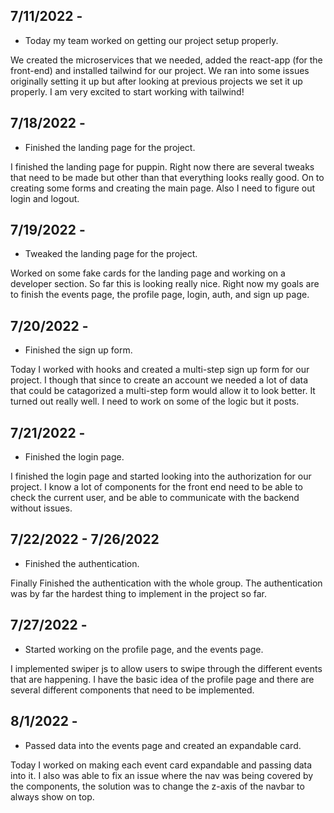## 7/11/2022 -

* Today my team worked on getting our project setup     properly.

We created the microservices that we needed, added the react-app (for the front-end) and installed tailwind for our project. We ran into some issues originally setting it up but after looking at previous projects we set it up properly. I am very excited to start working with tailwind!

## 7/18/2022 -

* Finished the landing page for the project. 

I finished the landing page for puppin. Right now there are several tweaks that need to be made but other than that everything looks really good. On to creating some forms and creating the main page. Also I need to figure out login and logout. 
## 7/19/2022 -

* Tweaked the landing page for the project. 

Worked on some fake cards for the landing page and working on a developer section. So far this is looking really nice. Right now my goals are to finish the events page, the profile page, login, auth, and sign up page. 


## 7/20/2022 -

* Finished the sign up form.  

Today I worked with hooks and created a multi-step sign up form for our project. I though that since to create an account we needed a lot of data that could be catagorized a multi-step form would allow it to look better. It turned out really well. I need to work on some of the logic but it posts. 

## 7/21/2022 -

* Finished the login page.

I finished the login page and started looking into the authorization for our project. I know a lot of components for the front end need to be able to check the current user, and be able to communicate with the backend without issues. 

## 7/22/2022 - 7/26/2022

* Finished the authentication.

Finally Finished the authentication with the whole group. The authentication was by far the hardest thing to implement in the project so far. 

## 7/27/2022 -

* Started working on the profile page, and the events page.

I implemented swiper js to allow users to swipe through the different events that are happening. I have the basic idea of the profile page and there are several different components that need to be implemented. 


## 8/1/2022 -

* Passed data into the events page and created an expandable card.

Today I worked on making each event card expandable and passing data into it. I also was able to fix an issue where the nav was being covered by the components, the solution was to change the z-axis of the navbar to always show on top. 